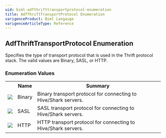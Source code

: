 ```yaml
---
uid: biml-adfthrifttransportprotocol-enumeration
title: AdfThriftTransportProtocol Enumeration
varigenceProduct: Biml Langauge
varigenceArticleType: Reference
---
```


## AdfThriftTransportProtocol Enumeration<div class="LanguageSummary"><div class ="SummaryItem">Specifies the type of transport protocol that is used in the Thrift protocol stack. The valid values are Binary, SASL, or HTTP.</div></div><div class="EnumValueGroup">### Enumeration Values<table id="EnumValue" class="MemberList"><tbody><tr><th class="MemberTypeIconColumnHeader">&nbsp;</th><th class="MemberNameColumnHeader">Name</th><th class="MemberSummaryColumnHeader">Summary</th></tr><tr class="cd0"><td align="center" class="MemberTypeIcon"><img src="enumValue.png"></img></td><td class="MemberName">Binary</td><td class="MemberSummary"><div class ="SummaryItem">Binary transport protocol for connecting to Hive/Shark servers.</div></td></tr><tr class="cd1"><td align="center" class="MemberTypeIcon"><img src="enumValue.png"></img></td><td class="MemberName">SASL</td><td class="MemberSummary"><div class ="SummaryItem">SASL transport protocol for connecting to Hive/Shark servers.</div></td></tr><tr class="cd0"><td align="center" class="MemberTypeIcon"><img src="enumValue.png"></img></td><td class="MemberName">HTTP</td><td class="MemberSummary"><div class ="SummaryItem">HTTP transport protocol for connecting to Hive/Shark servers.</div></td></tr></tbody></table></div>